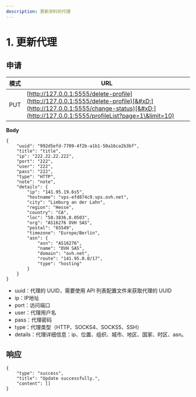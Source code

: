 ```yaml
---
description: 更新资料的代理
---
```


# 1. 更新代理

## 申请

| 模式  | URL                                                                                                                                                                                 |
| --- | ----------------------------------------------------------------------------------------------------------------------------------------------------------------------------------- |
| PUT | [http://127.0.0.1:5555/delete-profile](http://127.0.0.1:5555/delete-profile)[&#xD;](http://127.0.0.1:5555/change-status)[&#xD;](http://127.0.0.1:5555/profileList?page=1\&limit=10) |

**Body**

```
{
    "uuid": "992d5efd-7709-4f2b-a1b1-50a16ca2b3bf",
    "title": "title",
    "ip": "222.22.22.222",
    "port": "222",
    "user": "222",
    "pass": "222",
    "type": "HTTP",
    "note": "note",
    "details": {
        "ip": "141.95.19.6s5",
        "hostname": "vps-efd874c9.vps.ovh.net",
        "city": "Limburg an der Lahn",
        "region": "Hesse",
        "country": "CA",    
        "loc": "50.3836,8.0503",
        "org": "AS16276 OVH SAS",
        "postal": "65549",
        "timezone": "Europe/Berlin",
        "asn": {
            "asn": "AS16276",
            "name": "OVH SAS",
            "domain": "ovh.net",
            "route": "141.95.0.0/17",
            "type": "hosting"
        }
    }
}
```

* uuid：代理的 UUID，需要使用 API 列表配置文件来获取代理的 UUID
* ip：IP地址
* port：访问端口
* user：代理用户名
* pass：代理密码
* type：代理类型（HTTP、SOCKS4、SOCKS5、SSH）
* details：代理详细信息：ip、位置、组织、城市、地区、国家、时区、asn。

## 响应

```
{
    "type": "success",
    "title": "Update successfully.",
    "content": []
}
```
